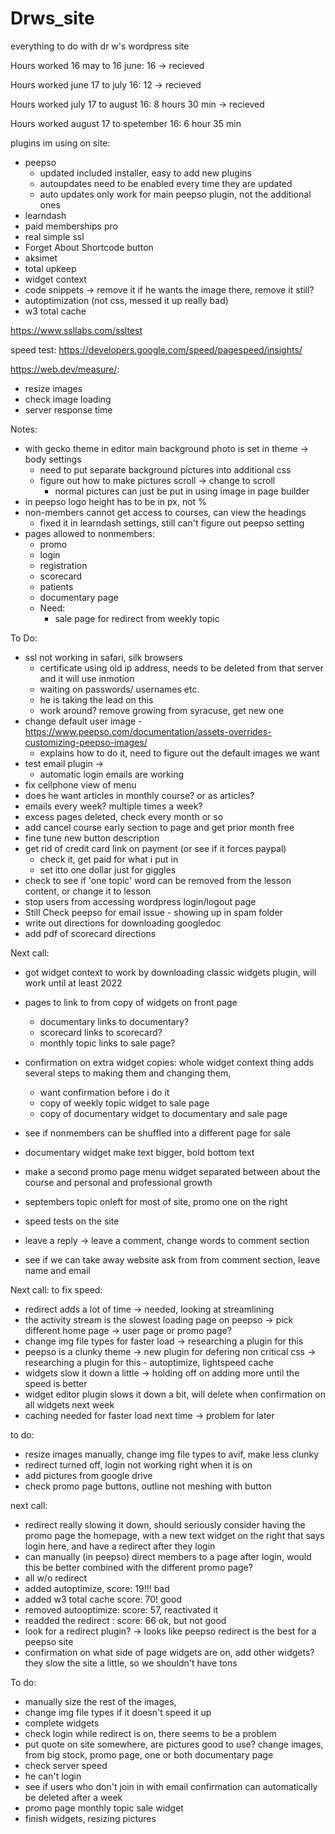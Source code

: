 # Drws_site
everything to do with dr w's wordpress site

 Hours worked 16 may to 16 june: 16 ->  recieved
 
 Hours worked  june 17 to july 16: 12 -> recieved
 
 Hours worked july 17 to august 16: 8 hours 30 min -> recieved
 
 Hours worked august 17 to spetember 16: 6 hour 35 min
 
plugins im using on site:

- peepso
	- updated included installer, easy to add new plugins
	- autoupdates need to be enabled every time they are updated
	- auto updates only work for main peepso plugin, not the additional ones
- learndash 
- paid memberships pro
- real simple ssl 
- Forget About Shortcode button 
- aksimet
- total upkeep
- widget context 
- code snippets -> remove it if he wants the image there, remove it still?
- autoptimization (not css, messed it up really bad)
- w3 total cache

https://www.ssllabs.com/ssltest


speed test:
https://developers.google.com/speed/pagespeed/insights/

https://web.dev/measure/:
- resize images
- check image loading
- server response time

Notes:

- with gecko theme in editor main background photo is set in theme -> body settings
	- need to put separate background pictures into additional css
	- figure out how to make pictures scroll -> change to scroll
		- normal pictures can just be put in using image in page builder
- in peepso logo height has to be in px, not %
- non-members cannot get access to courses, can view the headings 
 	- fixed it in learndash settings, still can't figure out peepso setting
- pages allowed to nonmembers:
	- promo
	- login
	- registration
	- scorecard
	- patients
	- documentary page
	- Need:
		- sale page for redirect from weekly topic


To Do:

- ssl not working in safari, silk browsers
	- certificate using old ip address, needs to be deleted from that server and it will use inmotion 
	- waiting on passwords/ usernames etc. 
	- he is taking the lead on this
	- work around? remove growing from syracuse, get new one
- change default user image
	-https://www.peepso.com/documentation/assets-overrides-customizing-peepso-images/ 
	- explains how to do it, need to figure out the default images we want
- test email plugin -> 
	- automatic login emails are working
- fix cellphone view of menu
- does he want articles in monthly course? or as articles? 
- emails every week? multiple times a week?
- excess pages deleted, check every month or so
- add cancel course early section to page and get prior month free
- fine tune new button description
- get rid of credit card link on payment (or see if it forces paypal)
	- check it, get paid for what i put in
	- set itto one dollar just for giggles
- check to see if 'one topic' word can be removed from the lesson content, or change it to lesson
- stop users from accessing wordpress login/logout page
- Still Check peepso  for email issue - showing up in spam folder
- write out directions for downloading googledoc
- add pdf of scorecard directions

Next call:
- got widget context to work by downloading classic widgets plugin, will work until at least 2022
- pages to link to from copy of widgets on front page
	- documentary links to documentary?
	- scorecard links to scorecard?
	- monthly topic links to sale page?
- confirmation on extra widget copies: whole widget context thing adds several steps to making them and changing them,
	-  want confirmation before i do it
	- copy of weekly topic widget to sale page
	- copy of documentary widget to documentary and sale page
- see if nonmembers can be shuffled into a different page for sale

- documentary widget make text bigger, bold bottom text 
- make a second promo page menu widget separated between about the course and personal and professional growth
- septembers topic onleft for most of site, promo one on the right
- speed tests on the site
- leave a reply -> leave a comment, change words to comment section 
- see if we can take away website ask from from comment section, leave name and email


Next call:
to fix speed:
- redirect adds  a lot of time -> needed, looking at streamlining
- the activity stream is the slowest loading page on peepso -> pick different home page -> user page or promo page?
- change img file types for faster load -> researching a plugin for this
- peepso is a clunky theme -> new plugin for defering non critical css -> researching a plugin for this - autoptimize, lightspeed cache
- widgets slow it down a little -> holding off on adding more until the speed is better
- widget editor plugin slows it down a bit, will delete when confirmation on all widgets next week
- caching needed for faster load next time -> problem for later

to do:
- resize images manually, change img file types to avif, make less clunky
- redirect turned off, login not working right when it is on
- add pictures from google drive
- check promo page buttons, outline not meshing with button

next call:

- redirect really slowing it down, should seriously consider having the promo page the homepage, with a new text widget on the right that says login here, and have a redirect after they login
- can manually (in peepso) direct members to a page after login, would this be better combined with the different promo page?
-  all w/o redirect
- added autoptimize, score: 19!!! bad
- added w3 total cache score: 70! good
- removed autooptimize: score: 57, reactivated it
- readded the redirect : score: 66 ok, but not good
- look for a redirect plugin?  -> looks like peepso redirect is the best for a peepso site
- confirmation on what side of page widgets are on, add other widgets? they slow the site a little, so we shouldn't have tons

To do:
- manually size the rest of the images, 
- change img file types if it doesn't speed it up 
- complete widgets
- check login while redirect is on, there seems to be a problem
- put quote on site somewhere, are pictures good to use? change images, from big stock, promo page, one or both documentary page
- check server speed
- he can't login
- see if users who don't join in with email confirmation can automatically be deleted after a week
- promo page monthly topic sale widget
- finish widgets, resizing pictures
